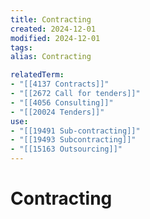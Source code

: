```yaml
---
title: Contracting
created: 2024-12-01
modified: 2024-12-01
tags: 
alias: Contracting

relatedTerm:
- "[[4137 Contracts]]"
- "[[2672 Call for tenders]]"
- "[[4056 Consulting]]"
- "[[20024 Tenders]]"
use:
- "[[19491 Sub-contracting]]"
- "[[19493 Subcontracting]]"
- "[[15163 Outsourcing]]"
---
```

# Contracting
